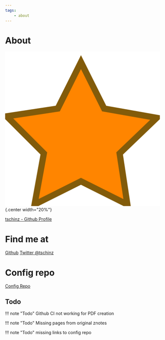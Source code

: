 ```yaml
---
tags:
    - about
---
```

# About
![](img/logo.svg){.center width="20%"}

[tschinz - Github Profile](https://github.com/tschinz)

# Find me at
[Github](https://github.com/tschinz)
[Twitter \@tschinz](https://twitter.com/tschinz)

# Config repo
[Config Repo](https://github.com/tschinz/config)

## Todo

!!! note "Todo"
    Github CI not working for PDF creation

!!! note "Todo"
    Missing pages from original znotes

!!! note "Todo"
    missing links to config repo


